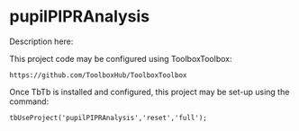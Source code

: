 # pupilPIPRAnalysis

Description here:

This project code may be configured using ToolboxToolbox:

	https://github.com/ToolboxHub/ToolboxToolbox
	
Once TbTb is installed and configured, this project may be set-up using the command:

	tbUseProject('pupilPIPRAnalysis','reset','full');